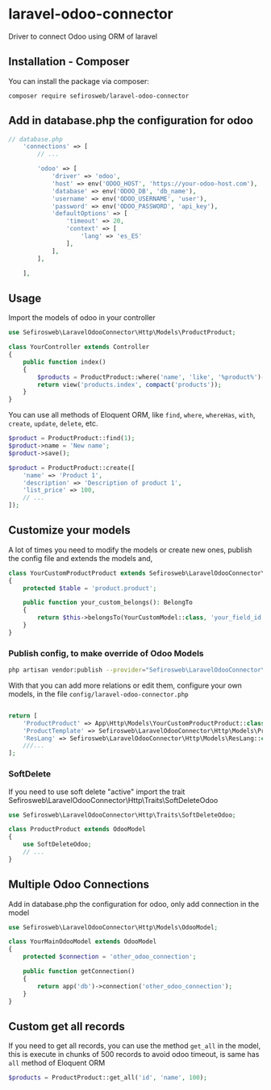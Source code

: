 # laravel-odoo-connector
Driver to connect Odoo using ORM of laravel

## Installation - Composer

You can install the package via composer:

```
composer require sefirosweb/laravel-odoo-connector
```

## Add in database.php the configuration for odoo
```php
// database.php
    'connections' => [
        // ...

        'odoo' => [
            'driver' => 'odoo',
            'host' => env('ODOO_HOST', 'https://your-odoo-host.com'),
            'database' => env('ODOO_DB', 'db_name'),
            'username' => env('ODOO_USERNAME', 'user'),
            'password' => env('ODOO_PASSWORD', 'api_key'),
            'defaultOptions' => [
                'timeout' => 20,
                'context' => [
                    'lang' => 'es_ES'
                ],
            ],
        ],

    ],
```

## Usage

Import the models of odoo in your controller

```php
use Sefirosweb\LaravelOdooConnector\Http\Models\ProductProduct;

class YourController extends Controller
{
    public function index()
    {
        $products = ProductProduct::where('name', 'like', '%product%')->with('mrp_bom')->get();
        return view('products.index', compact('products'));
    }
}
```

You can use all methods of Eloquent ORM, like `find`, `where`, `whereHas`, `with`, `create`, `update`, `delete`, etc.

```php
$product = ProductProduct::find(1);
$product->name = 'New name';
$product->save();

$product = ProductProduct::create([
    'name' => 'Product 1',
    'description' => 'Description of product 1',
    'list_price' => 100,
    // ...
]);
```

## Customize your models
A lot of times you need to modify the models or create new ones, publish the config file and extends the models and,

```php
class YourCustomProductProduct extends Sefirosweb\LaravelOdooConnector\Http\Models\ProductProduct
{
    protected $table = 'product.product';

    public function your_custom_belongs(): BelongTo
    {
        return $this->belongsTo(YourCustomModel::class, 'your_field_id');
    }
}
```


### Publish config, to make override of Odoo Models

```bash
php artisan vendor:publish --provider="Sefirosweb\LaravelOdooConnector\LaravelOdooConnectorServiceProvider"  --tag=config --force
```

With that you can add more relations or edit them, configure your own models, in the file `config/laravel-odoo-connector.php`

```php

return [
    'ProductProduct' => App\Http\Models\YourCustomProductProduct::class,
    'ProductTemplate' => Sefirosweb\LaravelOdooConnector\Http\Models\ProductTemplate::class,
    'ResLang' => Sefirosweb\LaravelOdooConnector\Http\Models\ResLang::class,
    ///...
];

```

### SoftDelete
If you need to use soft delete "active" import the trait Sefirosweb\LaravelOdooConnector\Http\Traits\SoftDeleteOdoo

```php
use Sefirosweb\LaravelOdooConnector\Http\Traits\SoftDeleteOdoo;

class ProductProduct extends OdooModel
{
    use SoftDeleteOdoo;
    // ...
}
```

## Multiple Odoo Connections
Add in database.php the configuration for odoo, only add connection in the model

```php
use Sefirosweb\LaravelOdooConnector\Http\Models\OdooModel;

class YourMainOdooModel extends OdooModel
{
    protected $connection = 'other_odoo_connection';

    public function getConnection()
    {
        return app('db')->connection('other_odoo_connection');
    }
}
```

## Custom get all records
If you need to get all records, you can use the method `get_all` in the model, this is execute in chunks of 500 records to avoid odoo timeout, is same has `all` method of Eloquent ORM

```php
$products = ProductProduct::get_all('id', 'name', 100);
```